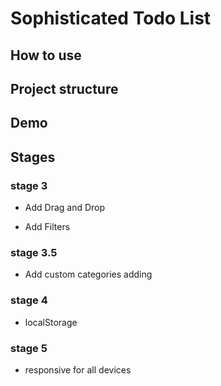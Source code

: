 # Sophisticated Todo List

## How to use
## Project structure
## Demo

## Stages

### stage 3
- Add Drag and Drop
+ Add Filters

### stage 3.5
- Add custom categories adding

### stage 4
- localStorage

### stage 5
- responsive for all devices